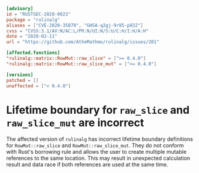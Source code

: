 ```toml
[advisory]
id = "RUSTSEC-2020-0023"
package = "rulinalg"
aliases = ["CVE-2020-35879", "GHSA-q2gj-9r85-p832"]
cvss = "CVSS:3.1/AV:N/AC:L/PR:N/UI:N/S:U/C:H/I:H/A:H"
date = "2020-02-11"
url = "https://github.com/AtheMathmo/rulinalg/issues/201"

[affected.functions]
"rulinalg::matrix::RowMut::raw_slice" = [">= 0.4.0"]
"rulinalg::matrix::RowMut::raw_slice_mut" = [">= 0.4.0"]

[versions]
patched = []
unaffected = ["< 0.4.0"]
```

# Lifetime boundary for `raw_slice` and `raw_slice_mut` are incorrect

The affected version of `rulinalg` has incorrect lifetime boundary definitions
for `RowMut::raw_slice` and `RowMut::raw_slice_mut`. They do not conform with
Rust's borrowing rule and allows the user to create multiple mutable references
to the same location. This may result in unexpected calculation result and data
race if both references are used at the same time.
